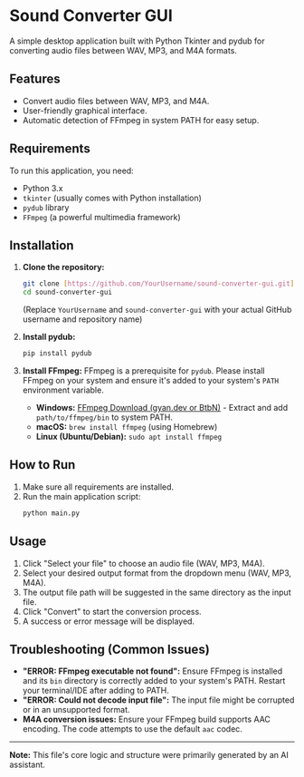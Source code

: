 # Sound Converter GUI

A simple desktop application built with Python Tkinter and pydub for converting audio files between WAV, MP3, and M4A formats.

## Features

* Convert audio files between WAV, MP3, and M4A.
* User-friendly graphical interface.
* Automatic detection of FFmpeg in system PATH for easy setup.

## Requirements

To run this application, you need:

* Python 3.x
* `tkinter` (usually comes with Python installation)
* `pydub` library
* `FFmpeg` (a powerful multimedia framework)

## Installation

1.  **Clone the repository:**
    ```bash
    git clone [https://github.com/YourUsername/sound-converter-gui.git](https://github.com/YourUsername/sound-converter-gui.git)
    cd sound-converter-gui
    ```
    (Replace `YourUsername` and `sound-converter-gui` with your actual GitHub username and repository name)

2.  **Install pydub:**
    ```bash
    pip install pydub
    ```

3.  **Install FFmpeg:**
    FFmpeg is a prerequisite for `pydub`. Please install FFmpeg on your system and ensure it's added to your system's `PATH` environment variable.
    * **Windows:** [FFmpeg Download (gyan.dev or BtbN)](https://ffmpeg.org/download.html) - Extract and add `path/to/ffmpeg/bin` to system PATH.
    * **macOS:** `brew install ffmpeg` (using Homebrew)
    * **Linux (Ubuntu/Debian):** `sudo apt install ffmpeg`

## How to Run

1.  Make sure all requirements are installed.
2.  Run the main application script:
    ```bash
    python main.py
    ```

## Usage

1.  Click "Select your file" to choose an audio file (WAV, MP3, M4A).
2.  Select your desired output format from the dropdown menu (WAV, MP3, M4A).
3.  The output file path will be suggested in the same directory as the input file.
4.  Click "Convert" to start the conversion process.
5.  A success or error message will be displayed.

## Troubleshooting (Common Issues)

* **"ERROR: FFmpeg executable not found":** Ensure FFmpeg is installed and its `bin` directory is correctly added to your system's PATH. Restart your terminal/IDE after adding to PATH.
* **"ERROR: Could not decode input file":** The input file might be corrupted or in an unsupported format.
* **M4A conversion issues:** Ensure your FFmpeg build supports AAC encoding. The code attempts to use the default `aac` codec.

---

**Note:** This file's core logic and structure were primarily generated by an AI assistant.
